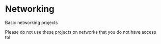 # Networking
Basic networking projects

Please do not use these projects on networks that you do not have access to! 
